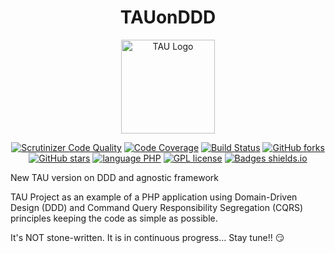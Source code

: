 <h1 align="center">TAUonDDD</h1>

<p align="center">
	<img src="https://avatars.githubusercontent.com/u/24544980?v=4" alt="TAU Logo" width="150" height="150">
</p>

<p align="center">
	<a href="https://scrutinizer-ci.com/g/proyectotau/TAUonDDD/?branch=main"><img src="https://scrutinizer-ci.com/g/proyectotau/TAUonDDD/badges/quality-score.png?b=main" alt="Scrutinizer Code Quality"></a>
	<a href="https://scrutinizer-ci.com/g/proyectotau/TAUonDDD/?branch=main"><img src="https://scrutinizer-ci.com/g/proyectotau/TAUonDDD/badges/coverage.png?b=main" alt="Code Coverage"></a>
	<a href="https://scrutinizer-ci.com/g/proyectotau/TAUonDDD/build-status/main"><img src="https://scrutinizer-ci.com/g/proyectotau/TAUonDDD/badges/build.png?b=main" alt="Build Status"></a>
	<a href="https://github.com/proyectotau/TAUonDDD/network"><img src="https://img.shields.io/github/forks/proyectotau/TAUonDDD?style=plastic" alt="GitHub forks"></a>
    <a href="https://github.com/proyectotau/TAUonDDD/stargazers"><img src="https://img.shields.io/github/stars/proyectotau/TAUonDDD?style=plastic" alt="GitHub stars"></a>
    <a href="https://www.php.net/"><img src="https://img.shields.io/badge/language-PHP-green.svg?longCache=true&style=plastic" alt="language PHP"></a>
    <a href="http://perso.crans.org/besson/LICENSE.html"><img src="https://img.shields.io/badge/License-GPL-blue.svg?longCache=true&style=plastic" alt="GPL license"></a>
    <a href="https://shields.io"><img src="https://img.shields.io/badge/badges-shields.io-green.svg?longCache=true&style=plastic" alt="Badges shields.io"></a>
</p>

New TAU version on DDD and agnostic framework

TAU Project as an example of a PHP application using Domain-Driven Design (DDD) and Command Query Responsibility Segregation (CQRS) principles keeping the code as simple as possible.

It's NOT stone-written. It is in continuous progress... Stay tune!! :smirk:
